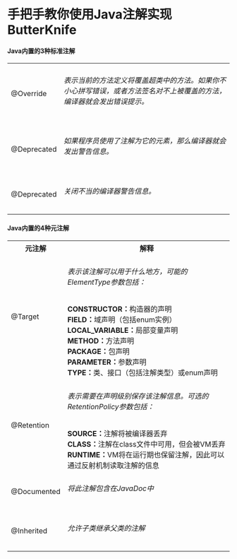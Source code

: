 # 手把手教你使用Java注解实现ButterKnife

#### Java内置的3种标准注解

<table class="table table-striped">
	<tr>
		<td>@Override</td>
		<td><h6>表示当前的方法定义将覆盖超类中的方法。如果你不小心拼写错误，或者方法签名对不上被覆盖的方法，编译器就会发出错误提示。</h6></td>
	</tr>
	<tr>
		<td>@Deprecated</td>
		<td><h6>如果程序员使用了注解为它的元素，那么编译器就会发出警告信息。</h6></td>
	</tr>
	<tr>
		<td>@Deprecated</td>
		<td><h6>关闭不当的编译器警告信息。</h6></td>
	</tr>
</table>

#### Java内置的4种元注解

<table class="table table-striped">
	<tr>
		<th>元注解</th>
		<th>解释</th>
	</tr>
	<tr>
		<td>@Target</td>
		<td><h6>表示该注解可以用于什么地方，可能的ElementType参数包括：</h6>
		<strong>CONSTRUCTOR：</strong>构造器的声明 <br/>
		<strong>FIELD：</strong>域声明（包括enum实例）<br/>
		<strong>LOCAL_VARIABLE：</strong>局部变量声明 <br/>
		<strong>METHOD：</strong>方法声明 <br/>
		<strong>PACKAGE：</strong>包声明 <br/>
		<strong>PARAMETER：</strong>参数声明 <br/>
		<strong>TYPE：</strong>类、接口（包括注解类型）或enum声明
		</td>
	</tr>
	<tr>
		<td>@Retention</td>
		<td><h6>表示需要在声明级别保存该注解信息。可选的RetentionPolicy参数包括：</h6>
		<strong>SOURCE：</strong>注解将被编译器丢弃<br/>
		<strong>CLASS：</strong>注解在class文件中可用，但会被VM丢弃<br/>
		<strong>RUNTIME：</strong>VM将在运行期也保留注解，因此可以通过反射机制读取注解的信息<br/>
		</td>
	</tr>
	<tr>
		<td>@Documented</td>
		<td><h6>将此注解包含在JavaDoc中</h6></td>
	</tr>
	<tr>
		<td>@Inherited</td>
		<td><h6>允许子类继承父类的注解</h6></td>
	</tr>
</table>

